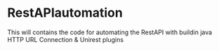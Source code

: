# RestAPIautomation
This will contains the code for automating the RestAPI with buildin java HTTP URL Connection &amp; Unirest plugins
